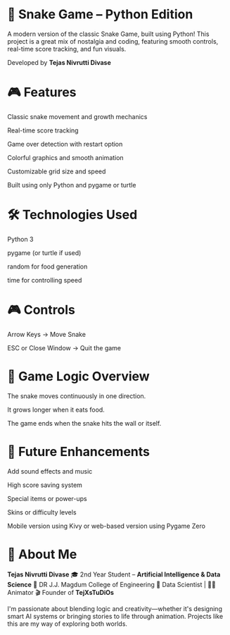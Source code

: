 # 🐍 Snake Game – Python Edition
A modern version of the classic Snake Game, built using Python! This project is a great mix of nostalgia and coding, featuring smooth controls, real-time score tracking, and fun visuals.

Developed by **Tejas Nivrutti Divase**

# 🎮 Features
Classic snake movement and growth mechanics

Real-time score tracking

Game over detection with restart option

Colorful graphics and smooth animation

Customizable grid size and speed

Built using only Python and pygame or turtle

# 🛠️ Technologies Used
Python 3

pygame (or turtle if used)

random for food generation

time for controlling speed

# 🎮 Controls
Arrow Keys → Move Snake

ESC or Close Window → Quit the game

# 🧠 Game Logic Overview
The snake moves continuously in one direction.

It grows longer when it eats food.

The game ends when the snake hits the wall or itself.

# 📌 Future Enhancements
Add sound effects and music

High score saving system

Special items or power-ups

Skins or difficulty levels

Mobile version using Kivy or web-based version using Pygame Zero

# 👤 About Me
**Tejas Nivrutti Divase**
🎓 2nd Year Student – **Artificial Intelligence & Data Science**
🏫 DR J.J. Magdum College of Engineering
💼 Data Scientist | 🧑‍🎨 Animator
🎬 Founder of **TejXsTuDiOs**

I'm passionate about blending logic and creativity—whether it's designing smart AI systems or bringing stories to life through animation. Projects like this are my way of exploring both worlds.
